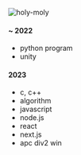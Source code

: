 ![holy-moly](https://github.com/taerim0/taerim0/assets/127942413/92fa3873-5516-4f31-9185-b8e01b8f5af2)

#### ~ 2022
- python program
- unity

#### 2023
- c, c++
- algorithm
- javascript
- node.js
- react
- next.js
- apc div2 win
